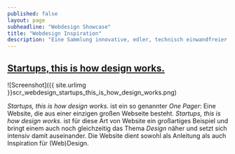 ```yaml
---
published: false
layout: page
subheadline: "Webdesign Showcase"
title: "Webdesign Inspiration"
description: "Eine Sammlung innovative, edler, technisch einwandfreier und inspirierender Websites from One Pager bis zum großen Magazinauftritt."
---
```



## [Startups, this is how design works.][1]

![Screenshot]({{ site.urlimg }}scr_webdesign_startups_this_is_how_design_works.png)

*Startups, this is how design works.* ist ein so genannter *One Pager*: Eine Website, die aus einer einzigen großen Webseite besteht. *Startups, this is how design works.* ist für diese Art von Website ein großartiges Beispiel und bringt einem auch noch gleichzeitig das Thema *Design* näher und setzt sich intensiv damit auseinander. Die Website dient sowohl als Anleitung als auch Inspiration für (Web)Design.



 [1]: http://startupsthisishowdesignworks.com/
 [2]: #
 [3]: #
 [4]: #
 [5]: #
 [6]: #
 [7]: #
 [8]: #
 [9]: #
 [10]: #